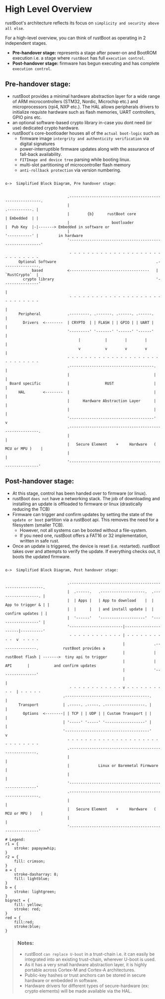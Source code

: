 # High Level Overview

rustBoot's architecture reflects its focus on `simplicity and security above all else`. 

For a high-level overview, you can think of rustBoot as operating in 2 independent stages. 

- **Pre-handover stage:** represents a stage after power-on and BootROM execution i.e. a stage where `rustBoot` has full `execution control`.
- **Post-handover stage:** firmware has begun executing and has complete `execution control`.

## Pre-handover stage: 

- rustBoot provides a minimal hardware abstraction layer for a wide range of ARM microcontrollers (STM32, Nordic, Microchip etc.) and microprocessors (rpi4, NXP etc.). The HAL allows peripherals drivers to initialize requiste hardware such as flash memories, UART controllers, GPIO pins etc.  
- an optional software-based crypto library in-case you dont need (or use) dedicated crypto hardware.
- rustBoot's core-bootloader houses all of the `actual boot-logic` such as
  - firmware image `intergrity and authenticity verification` via digital signatures
  - power-interruptible firmware updates along with the assurance of fall-back availability. 
  - `FITImage and device tree` parsing while booting linux.
  - multi-slot partitioning of microcontroller flash memory
  - `anti-rollback protection` via version numbering.


```svgbob

o->  Simplified Block Diagram, Pre handover stage:


                            .---------------------------------------------------------.
                            |                                           .-----------. |
                            |        {b}      rustBoot core             | Embedded  | |
                            |                   bootloader              |  Pub Key  |-|-------> Embedded in software or 
                            |                                           '-----------' |         in hardware
                            '---------------------------------------------------------' 

                             - - - - - - - - - - - - - - - - - - - - - - - - - - - - -  
      Optional Software                                             .----------------.        
            based           <------------------------------------   |  `RustCrypto`  | 
        crypto library                                              '----------------' 
                                                                            | 
                             - - - - - - - - - - - - - - - - - - - - - - - - - - - - -        
                                                                            |
      Peripheral            .---------. .-------. .------. .------.         |
        Drivers  <--------  | CRYPTO  | | FLASH | | GPIO | | UART |         |
                            '---------' '-------' '------' '------'         |
                                 |           |        |        |            |
                                 v           v        v        v            |
                            - - - - - - - - - - - - - - - - - - - - - - - - - - - - -        
                            .--------------------------------------.        |  
                            |                                      |        |
  Board specific            |                RUST                  |        |
      HAL        <--------  |                                      |        |
                            |      Hardware Abstraction Layer      |        |
                            |                                      |        |
                            '--------------------------------------'        v 
                            .--------------------------------------------------------.
                            |                                                        |
                            |   Secure Element    +     Hardware   ( MCU or MPU )    |
                            |                                                        |     
                            '--------------------------------------------------------'
```

## Post-handover stage: 

- At this stage, control has been handed over to firmware (or linux).
- rustBoot `does not` have a networking stack. The job of downloading and installing an update is offloaded to firmware or linux (drastically reducing the TCB)
- Firmware can trigger and confirm updates by setting the state of the `update or boot` partition via a rustBoot api. This removes the need for a filesystem (smaller TCB). 
  - However, not all systems can be booted without a file-system. 
  - If you need one, rustBoot offers a FAT16 or 32 implementation, written in safe rust. 
- Once an update is triggered, the device is reset (i.e. restarted). rustBoot takes over and attempts to verify the update. If everything checks out, it boots the updated firmware.


```svgbob

o->  Simplified Block Diagram, Post handover stage:


                            .----------------------------------------------------------.
                            |  .------.   .--------------------.  .------------------. |
                            |  | Apps |   | App to download    |  | App to trigger & | | 
                            |  |      |   | and install update |  |  confirm updates | |
                            |  '------'   '--------------------'  '------------------' |
                            '------------------------|----------------------|----------' 
                             - - - - - - - - - - - - | - - - - - - - - - -  v  - - - -  
                                                     |             .----------------.           rustBoot provides a  
                                                     |             | rustBoot flash | ------->  tiny api to trigger  
                                                     |             |      API       |           and confirm updates
                                                     |             '----------------' 
                                                     |                      | 
                             - - - - - - - - - - - - v - - - - - - - - - -  | - - - - -        
                          .--------------------------------------.          |                                      
      Transport           | .-----. .-----. .------------------. |          |
        Options  <--------| | TCP | | UDP | | Custom Transport | |          |
                          | '-----' '-----' '------------------' |          |
                          '--------------------------------------'          v
                            - - - - - - - - - - - - - - - - - - - - - - - - - - - - -        
                            .-------------------------------------------------------.        
                            |                                                       |
                            |             Linux or Baremetal Firmware               |       
                            |                                                       |              
                            '-------------------------------------------------------'         
                            .--------------------------------------------------------.
                            |                                                        |
                            |   Secure Element    +     Hardware   ( MCU or MPU )    |
                            |                                                        |     
                            '--------------------------------------------------------'

# Legend:
r1 = {
    stroke: papayawhip;
}
r2 = {
    fill: crimson;
}
a = {
    stroke-dasharray: 8;
    fill: lightblue;
}
b = {
    stroke: lightgreen;
}
bigrect = {
    fill: yellow;
    stroke: red;
}
red = {
    fill:red;
    stroke:blue;
}

```
> ### Notes:
> 
> - rustBoot `can replace U-boot` in a trust-chain i.e. it can easily be integrated into an existing trust-chain, wherever U-boot is used.
> - As it has a very small hardware abstraction layer, it is highly portable across Cortex-M and Cortex-A architectures. 
> - Public-key hashes or trust anchors can be stored in secure hardware or embedded in software.
> - Hardware drivers for different types of secure-hardware (ex: crypto elements) will be made available via the HAL. 
